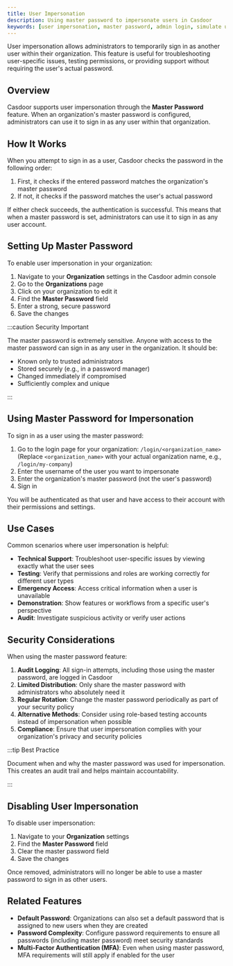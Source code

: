 ```yaml
---
title: User Impersonation
description: Using master password to impersonate users in Casdoor
keywords: [user impersonation, master password, admin login, simulate user]
---
```


User impersonation allows administrators to temporarily sign in as another user within their organization. This feature is useful for troubleshooting user-specific issues, testing permissions, or providing support without requiring the user's actual password.

## Overview

Casdoor supports user impersonation through the **Master Password** feature. When an organization's master password is configured, administrators can use it to sign in as any user within that organization.

## How It Works

When you attempt to sign in as a user, Casdoor checks the password in the following order:

1. First, it checks if the entered password matches the organization's master password
2. If not, it checks if the password matches the user's actual password

If either check succeeds, the authentication is successful. This means that when a master password is set, administrators can use it to sign in as any user account.

## Setting Up Master Password

To enable user impersonation in your organization:

1. Navigate to your **Organization** settings in the Casdoor admin console
2. Go to the **Organizations** page
3. Click on your organization to edit it
4. Find the **Master Password** field
5. Enter a strong, secure password
6. Save the changes

:::caution Security Important

The master password is extremely sensitive. Anyone with access to the master password can sign in as any user in the organization. It should be:

- Known only to trusted administrators
- Stored securely (e.g., in a password manager)
- Changed immediately if compromised
- Sufficiently complex and unique

:::

## Using Master Password for Impersonation

To sign in as a user using the master password:

1. Go to the login page for your organization: `/login/<organization_name>` (Replace `<organization_name>` with your actual organization name, e.g., `/login/my-company`)
2. Enter the username of the user you want to impersonate
3. Enter the organization's master password (not the user's password)
4. Sign in

You will be authenticated as that user and have access to their account with their permissions and settings.

## Use Cases

Common scenarios where user impersonation is helpful:

- **Technical Support**: Troubleshoot user-specific issues by viewing exactly what the user sees
- **Testing**: Verify that permissions and roles are working correctly for different user types
- **Emergency Access**: Access critical information when a user is unavailable
- **Demonstration**: Show features or workflows from a specific user's perspective
- **Audit**: Investigate suspicious activity or verify user actions

## Security Considerations

When using the master password feature:

1. **Audit Logging**: All sign-in attempts, including those using the master password, are logged in Casdoor
2. **Limited Distribution**: Only share the master password with administrators who absolutely need it
3. **Regular Rotation**: Change the master password periodically as part of your security policy
4. **Alternative Methods**: Consider using role-based testing accounts instead of impersonation when possible
5. **Compliance**: Ensure that user impersonation complies with your organization's privacy and security policies

:::tip Best Practice

Document when and why the master password was used for impersonation. This creates an audit trail and helps maintain accountability.

:::

## Disabling User Impersonation

To disable user impersonation:

1. Navigate to your **Organization** settings
2. Find the **Master Password** field
3. Clear the master password field
4. Save the changes

Once removed, administrators will no longer be able to use a master password to sign in as other users.

## Related Features

- **Default Password**: Organizations can also set a default password that is assigned to new users when they are created
- **Password Complexity**: Configure password requirements to ensure all passwords (including master password) meet security standards
- **Multi-Factor Authentication (MFA)**: Even when using master password, MFA requirements will still apply if enabled for the user

